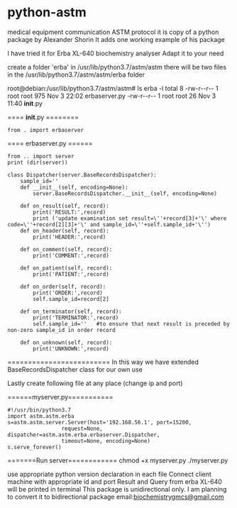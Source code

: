 # python-astm
medical equipment communication ASTM protocol
it is copy of a python package by Alexander Shorin
It adds one working example of his package

 I have tried it for Erba XL-640 biochemistry analyser
Adapt it to your need

create a folder 'erba' in /usr/lib/python3.7/astm/astm
there will be two files in the /usr/lib/python3.7/astm/astm/erba folder

root@debian:/usr/lib/python3.7/astm/astm# ls erba -l
total 8
-rw-r--r-- 1 root root 975 Nov 3 22:02 erbaserver.py
-rw-r--r-- 1 root root 26 Nov 3 11:40 __init__.py

==== __init__.py ========
```
from . import erbaserver
```
==== erbaserver.py ======
```
from .. import server
print (dir(server))

class Dispatcher(server.BaseRecordsDispatcher):
    sample_id=''
    def __init__(self, encoding=None):
        server.BaseRecordsDispatcher.__init__(self, encoding=None)
        
    def on_result(self, record):
        print('RESULT:',record)
        print ('update examination set result=\''+record[3]+'\' where code=\''+record[2][3]+'\' and sample_id=\''+self.sample_id+'\'')
    def on_header(self, record):
        print('HEADER:',record)

    def on_comment(self, record):
        print('COMMENT:',record)

    def on_patient(self, record):
        print('PATIENT:',record)

    def on_order(self, record):
        print('ORDER:',record)
        self.sample_id=record[2]
        
    def on_terminator(self, record):
        print('TERMINATOR:',record)
        self.sample_id=''	#to ensure that next result is preceded by non-zero sample_id in order record

    def on_unknown(self, record):
        print('UNKNOWN:',record)
```
=========================
In this way we have extended BaseRecordsDispatcher class for our own use

Lastly create following file at any place (change ip and port)

======myserver.py===========
```
#!/usr/bin/python3.7
import astm.astm.erba
s=astm.astm.server.Server(host='192.168.56.1', port=15200,
                 request=None, dispatcher=astm.astm.erba.erbaserver.Dispatcher,
                 timeout=None, encoding=None)
s.serve_forever()
```
=======Run server============
chmod +x myserver.py
./myserver.py

use appropriate python version declaration in each file
Connect client machine with appropriate id and port
Result and Query from erba XL-640 will be printed in terminal
This package is unidirectional only.
I am planning to convert it to bidirectional package
email:biochemistrygmcs@gmail.com
